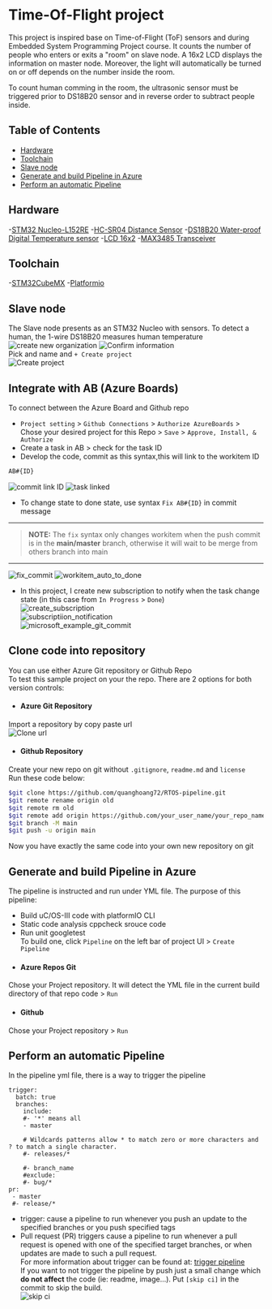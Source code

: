 # Time-Of-Flight project
This project is inspired base on Time-of-Flight (ToF) sensors and during Embedded System Programming Project course. It counts the number of people who enters or exits a "room" on slave node. A 16x2 LCD displays the information on master node. Moreover, the light will automatically be turned on or off depends on the number inside the room.  

To count human comming in the room, the ultrasonic sensor must be triggered prior to DS18B20 sensor and in reverse order to subtract people inside. 
 
## Table of Contents
<!-- TOC -->
- [Hardware](#hardware)
- [Toolchain](#toolchain) 
- [Slave node](#slave-node)    
- [Generate and build Pipeline in Azure](#generate-and-build-pipeline-in-azure)  
- [Perform an automatic Pipeline](#perform-an-automatic-pipeline)  
<!-- TOC -->

## Hardware
-[STM32 Nucleo-L152RE](https://www.st.com/en/evaluation-tools/nucleo-l152re.html)
-[HC-SR04 Distance Sensor](https://datasheetspdf.com/pdf/1380136/ETC/HC-SR04/1)
-[DS18B20 Water-proof Digital Temperature sensor](https://datasheetspdf.com/pdf/1447575/MaximIntegrated/DS18B20/1)
-[LCD 16x2](https://www.dfrobot.com/product-135.html)
-[MAX3485 Transceiver](https://pdf1.alldatasheet.com/datasheet-pdf/view/73221/MAXIM/MAX3485.html)
## Toolchain
-[STM32CubeMX](https://aur.archlinux.org/packages/stm32cubemx/)
-[Platformio](https://docs.platformio.org/en/latest/core/installation.html)
## Slave node
The Slave node presents as an STM32 Nucleo with sensors. To detect a human, the 1-wire DS18B20 measures human temperature    
![create new organization](attachments/new_organization.png)
![Confirm information](attachments/confirm_information.png)  
Pick and name and `+ Create project`  
![Create project](attachments/create_project.png)  
## Integrate with AB (Azure Boards)
To connect between the Azure Board and Github repo  
- `Project setting` > `Github Connections` > `Authorize AzureBoards` > Chose your desired project for this Repo > `Save` > `Approve, Install, & Authorize`  
- Create a task in AB > check for the task ID  
- Develop the code, commit as this syntax,this will link to the workitem ID  
```bash
AB#{ID}
```  
![commit link ID](attachments/commit_AB_ID.png)
![task linked](attachments/task_link.png)  
- To change state to done state, use syntax `Fix AB#{ID}` in commit message  
---
>**NOTE:**
The `fix` syntax only changes workitem when the push commit is in the **main/master** branch, otherwise it will wait to be merge from others branch into main
---  
![fix_commit](attachments/fix_commit.png)
![workitem_auto_to_done](attachments/workitem_done.png)  
- In this project, I create new subscription to notify when the task change state (in this case from `In Progress` > `Done`)  
![create_subscription](attachments/create_subscription.png)  
![subscriptiion_notification](attachments/notification_state_change.png)  
![microsoft_example_git_commit](attachments/git_commit_AB_sample.png)  
## Clone code into repository
You can use either Azure Git repository or Github Repo  
To test this sample project on your the repo. There are 2 options for both version controls:
- #### Azure Git Repository
Import a repository by copy paste url  
![Clone url](attachments/clone_url.png)  
- #### Github Repository
Create your new repo on git without `.gitignore`, `readme.md` and `license`  
Run these code below:   
```bash
$git clone https://github.com/quanghoang72/RTOS-pipeline.git
$git remote rename origin old
$git remote rm old
$git remote add origin https://github.com/your_user_name/your_repo_name
$git branch -M main
$git push -u origin main
```  
Now you have exactly the same code into your own new repository on git  
## Generate and build Pipeline in Azure
The pipeline is instructed and run under YML file. The purpose of this pipeline:  
- Build uC/OS-III code with platformIO CLI
- Static code analysis cppcheck srouce code
- Run unit googletest  
To build one, click `Pipeline` on the left bar of project UI > `Create Pipeline`
- #### Azure Repos Git
Chose your Project repository. It will detect the YML file in the current build directory of that repo code > `Run`
- #### Github
Chose your Project repository > `Run`
## Perform an automatic Pipeline
In the pipeline yml file, there is a way to trigger the pipeline  
```
trigger:
  batch: true
  branches:
    include:
    #- '*' means all
    - master

    # Wildcards patterns allow * to match zero or more characters and ? to match a single character.
    #- releases/* 

    #- branch_name
    #exclude:
    #- bug/*
pr:
 - master
 #- release/*
```
- trigger: cause a pipeline to run whenever you push an update to the specified branches or you push specified tags
- Pull request (PR) triggers cause a pipeline to run whenever a pull request is opened with one of the specified target branches, or when updates are made to such a pull request.  
For more information about trigger can be found at: [trigger pipeline](https://docs.microsoft.com/en-us/azure/devops/pipelines/repos/github?view=azure-devops&tabs=yaml)  
If you want to not trigger the pipeline by push just a small change which **do not affect** the code (ie: readme, image...). Put `[skip ci]` in the commit to skip the build.  
![skip ci](attachments/skip_ci.png)